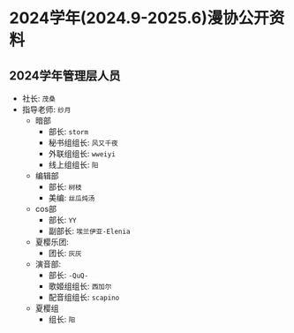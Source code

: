 # 2024学年(2024.9-2025.6)漫协公开资料

## 2024学年管理层人员

- 社长: `茂桑`
- 指导老师: `纱月`
  - 暗部
    - 部长: `storm`
    - 秘书组组长: `风又千夜`
    - 外联组组长: `wweiyi`
    - 线上组组长: `阳`
  - 编辑部
    - 部长: `树枝`
    - 美编: `丝瓜炖汤`
  - cos部
    - 部长: `YY`
    - 副部长: `埃兰伊亚-Elenia`
  - 夏樱乐团:
    - 团长: `灰灰`
  - 演音部:
    - 部长: `-QuQ-`
    - 歌姬组组长: `西加尔`
    - 配音组组长: `scapino`
  - 夏樱组
    - 组长: `阳`
